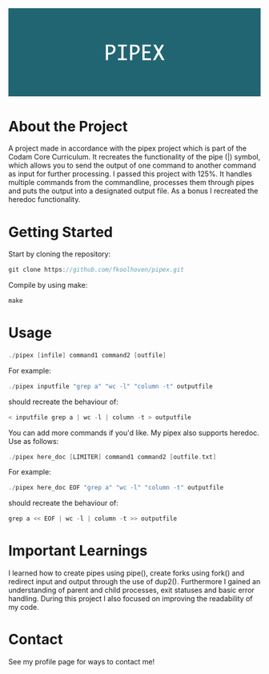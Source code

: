 <div align="center">

  <img src="img/PIPEX.png" alt="logo" width="1000" height="auto" />
  
</div>
  

# About the Project

A project made in accordance with the pipex project which is part of the Codam Core Curriculum. It recreates the functionality of the pipe (|) symbol, which allows you to send the output of one command to another command as input for further processing. I passed this project with 125%. It handles multiple commands from the commandline, processes them through pipes and puts the output into a designated output file. As a bonus I recreated the heredoc functionality.

# Getting Started

Start by cloning the repository:
```c
git clone https://github.com/fkoolhoven/pipex.git
```

Compile by using make:
```c
make
```

# Usage

```c
./pipex [infile] command1 command2 [outfile]
```
For example:
```c
./pipex inputfile "grep a" "wc -l" "column -t" outputfile
```
should recreate the behaviour of:
```c
< inputfile grep a | wc -l | column -t > outputfile
```

You can add more commands if you'd like.
My pipex also supports heredoc. Use as follows:
```c
./pipex here_doc [LIMITER] command1 command2 [outfile.txt]
```
For example:
```c
./pipex here_doc EOF "grep a" "wc -l" "column -t" outputfile
```
should recreate the behaviour of:
```c
grep a << EOF | wc -l | column -t >> outputfile
```
# Important Learnings
I learned how to create pipes using pipe(), create forks using fork() and redirect input and output through the use of dup2(). Furthermore I gained an understanding of parent and child processes, exit statuses and basic error handling. During this project I also focused on improving the readability of my code.

# Contact

See my profile page for ways to contact me!
